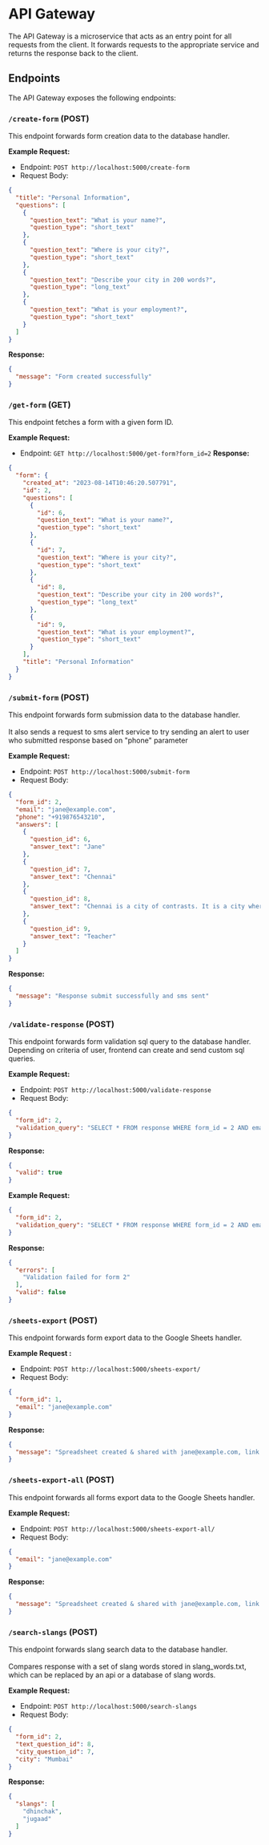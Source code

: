 # API Gateway

The API Gateway is a microservice that acts as an entry point for all requests from the client. It forwards requests to the appropriate service and returns the response back to the client.

## Endpoints

The API Gateway exposes the following endpoints:

### `/create-form` (POST)

This endpoint forwards form creation data to the database handler.

**Example Request:**

- Endpoint: `POST http://localhost:5000/create-form`
- Request Body:
```json
{
  "title": "Personal Information",
  "questions": [
    {
      "question_text": "What is your name?",
      "question_type": "short_text"
    },
    {
      "question_text": "Where is your city?",
      "question_type": "short_text"
    },
    {
      "question_text": "Describe your city in 200 words?",
      "question_type": "long_text"
    },
    {
      "question_text": "What is your employment?",
      "question_type": "short_text"
    }
  ]
}
```
**Response:**
```json
{
  "message": "Form created successfully"
}
```

### `/get-form` (GET)

This endpoint fetches a form with a given form ID.

**Example Request:**

- Endpoint: `GET http://localhost:5000/get-form?form_id=2`
**Response:**
```json
{
  "form": {
    "created_at": "2023-08-14T10:46:20.507791",
    "id": 2,
    "questions": [
      {
        "id": 6,
        "question_text": "What is your name?",
        "question_type": "short_text"
      },
      {
        "id": 7,
        "question_text": "Where is your city?",
        "question_type": "short_text"
      },
      {
        "id": 8,
        "question_text": "Describe your city in 200 words?",
        "question_type": "long_text"
      },
      {
        "id": 9,
        "question_text": "What is your employment?",
        "question_type": "short_text"
      }
    ],
    "title": "Personal Information"
  }
}
```

### `/submit-form` (POST)

This endpoint forwards form submission data to the database handler. <br/> <br/>
It also sends a request to sms alert service to try sending an alert to user who submitted response based on "phone" parameter

**Example Request:**

- Endpoint: `POST http://localhost:5000/submit-form`
- Request Body:
```json
{
  "form_id": 2,
  "email": "jane@example.com",
  "phone": "+919876543210",
  "answers": [
    {
      "question_id": 6,
      "answer_text": "Jane"
    },
    {
      "question_id": 7,
      "answer_text": "Chennai"
    },
    {
      "question_id": 8,
      "answer_text": "Chennai is a city of contrasts. It is a city where you can find the most expensive houses in the world and also the largest slums. Chennai is a city of vada pav and cutting chai, of Bollywood and street food, of local trains and traffic jams. Chennai is a city of jugaad, masti, and dhinchak. Chennai is also known for its slang words such as ‘salna’ (as in curry), ‘bandha’ (brag), ‘Annaathe’ (elder brother), ‘Bejaar’ (boring), ‘Dabbu’ (money), ‘Galiju’ (dirty), etc. These slang words have become mainstream in daily conversations and add to the charm of the city."
    },
    {
      "question_id": 9,
      "answer_text": "Teacher"
    }
  ]
}
```
**Response:**
```json
{
  "message": "Response submit successfully and sms sent"
}
```

### `/validate-response` (POST)

This endpoint forwards form validation sql query to the database handler. Depending on criteria of user, frontend can create and send custom sql queries.

**Example Request:**
- Endpoint: `POST http://localhost:5000/validate-response`
- Request Body:
```json
{
  "form_id": 2,
  "validation_query": "SELECT * FROM response WHERE form_id = 2 AND email NOT LIKE '%@example.com'"
}
```
**Response:**
```json
{
  "valid": true
}
```
**Example Request:**
```json
{
  "form_id": 2,
  "validation_query": "SELECT * FROM response WHERE form_id = 2 AND email LIKE '%@example.com'"
}
```
**Response:**
```json
{
  "errors": [
    "Validation failed for form 2"
  ],
  "valid": false
}
```

### `/sheets-export` (POST)

This endpoint forwards form export data to the Google Sheets handler.

**Example Request :**

- Endpoint: `POST http://localhost:5000/sheets-export/`
- Request Body:
```json
{
  "form_id": 1,
  "email": "jane@example.com"
}
```
**Response:**
```json
{
  "message": "Spreadsheet created & shared with jane@example.com, link: https://docs.google.com/spreadsheets/d/15BmwWLadLbcyN3asdasfjwqrbkjbkaf1p2NX5U8XkZQ8ENorS8"
}
```

### `/sheets-export-all` (POST)

This endpoint forwards all forms export data to the Google Sheets handler.

**Example Request:**

- Endpoint: `POST http://localhost:5000/sheets-export-all/`
- Request Body:
```json
{
  "email": "jane@example.com"
}
```
**Response:**
```json
{
  "message": "Spreadsheet created & shared with jane@example.com, link: https://docs.google.com/spreadsheets/d/1DXSNxncbjkajkfbakL-BAwLLafC2Pok_xkka2VAwYSo54I"
}
```

### `/search-slangs` (POST)

This endpoint forwards slang search data to the database handler.<br/> <br/>
Compares response with a set of slang words stored in slang_words.txt, which can be replaced by an api or a database of slang words.


**Example Request:**

- Endpoint: `POST http://localhost:5000/search-slangs`
- Request Body:
```json
{
  "form_id": 2,
  "text_question_id": 8,
  "city_question_id": 7,
  "city": "Mumbai"
}
```
**Response:**
```json
{
  "slangs": [
    "dhinchak",
    "jugaad"
  ]
}
```
